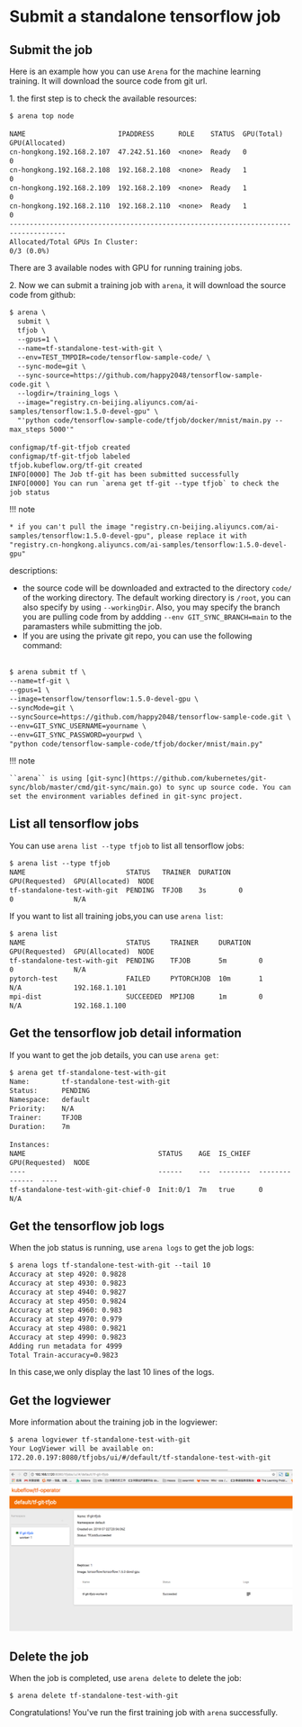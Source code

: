 # Submit a standalone tensorflow job

## Submit the job

Here is an example how you can use ``Arena`` for the machine learning training. It will download the source code from git url.

1\. the first step is to check the available resources:

    $ arena top node

    NAME                       IPADDRESS      ROLE    STATUS  GPU(Total)  GPU(Allocated)
    cn-hongkong.192.168.2.107  47.242.51.160  <none>  Ready   0           0
    cn-hongkong.192.168.2.108  192.168.2.108  <none>  Ready   1           0
    cn-hongkong.192.168.2.109  192.168.2.109  <none>  Ready   1           0
    cn-hongkong.192.168.2.110  192.168.2.110  <none>  Ready   1           0
    ------------------------------------------------------------------------------------
    Allocated/Total GPUs In Cluster:
    0/3 (0.0%)

There are 3 available nodes with GPU for running training jobs.


2\. Now we can submit a training job with ``arena``, it will download the source code from github:

    $ arena \
      submit \
      tfjob \
      --gpus=1 \
      --name=tf-standalone-test-with-git \
      --env=TEST_TMPDIR=code/tensorflow-sample-code/ \
      --sync-mode=git \
      --sync-source=https://github.com/happy2048/tensorflow-sample-code.git \
      --logdir=/training_logs \
      --image="registry.cn-beijing.aliyuncs.com/ai-samples/tensorflow:1.5.0-devel-gpu" \
      "'python code/tensorflow-sample-code/tfjob/docker/mnist/main.py --max_steps 5000'"

    configmap/tf-git-tfjob created
    configmap/tf-git-tfjob labeled
    tfjob.kubeflow.org/tf-git created
    INFO[0000] The Job tf-git has been submitted successfully
    INFO[0000] You can run `arena get tf-git --type tfjob` to check the job status

!!! note

    * if you can't pull the image "registry.cn-beijing.aliyuncs.com/ai-samples/tensorflow:1.5.0-devel-gpu", please replace it with "registry.cn-hongkong.aliyuncs.com/ai-samples/tensorflow:1.5.0-devel-gpu"

descriptions:

* the source code will be downloaded and extracted to the directory ``code/`` of the working directory. The default working directory is ``/root``, you can also specify by using ``--workingDir``. Also, you may specify the branch you are pulling code from by addding ``--env GIT_SYNC_BRANCH=main`` to the paramasters while submitting the job.
* If you are using the private git repo, you can use the following command:

```

$ arena submit tf \
--name=tf-git \
--gpus=1 \
--image=tensorflow/tensorflow:1.5.0-devel-gpu \
--syncMode=git \
--syncSource=https://github.com/happy2048/tensorflow-sample-code.git \
--env=GIT_SYNC_USERNAME=yourname \
--env=GIT_SYNC_PASSWORD=yourpwd \
"python code/tensorflow-sample-code/tfjob/docker/mnist/main.py"

```

!!! note

    ``arena`` is using [git-sync](https://github.com/kubernetes/git-sync/blob/master/cmd/git-sync/main.go) to sync up source code. You can set the environment variables defined in git-sync project.


## List all tensorflow jobs

You can use ``arena list --type tfjob`` to list all tensorflow jobs:

    $ arena list --type tfjob
    NAME                         STATUS   TRAINER  DURATION  GPU(Requested)  GPU(Allocated)  NODE
    tf-standalone-test-with-git  PENDING  TFJOB    3s        0               0               N/A

If you want to list all training jobs,you can use ``arena list``:

    $ arena list
    NAME                         STATUS     TRAINER     DURATION  GPU(Requested)  GPU(Allocated)  NODE
    tf-standalone-test-with-git  PENDING    TFJOB       5m        0               0               N/A
    pytorch-test                 FAILED     PYTORCHJOB  10m       1               N/A             192.168.1.101
    mpi-dist                     SUCCEEDED  MPIJOB      1m        0               N/A             192.168.1.100


## Get the tensorflow job detail information

If you want to get the job details, you can use ``arena get``:

    $ arena get tf-standalone-test-with-git
    Name:        tf-standalone-test-with-git
    Status:      PENDING
    Namespace:   default
    Priority:    N/A
    Trainer:     TFJOB
    Duration:    7m

    Instances:
    NAME                                 STATUS    AGE  IS_CHIEF  GPU(Requested)  NODE
    ----                                 ------    ---  --------  --------------  ----
    tf-standalone-test-with-git-chief-0  Init:0/1  7m   true      0               N/A


## Get the tensorflow job logs

When the job status is running, use ``arena logs`` to get the job logs:

    $ arena logs tf-standalone-test-with-git --tail 10
    Accuracy at step 4920: 0.9828
    Accuracy at step 4930: 0.9823
    Accuracy at step 4940: 0.9827
    Accuracy at step 4950: 0.9824
    Accuracy at step 4960: 0.983
    Accuracy at step 4970: 0.979
    Accuracy at step 4980: 0.9821
    Accuracy at step 4990: 0.9823
    Adding run metadata for 4999
    Total Train-accuracy=0.9823

In this case,we only display the last 10 lines of the logs.


## Get the logviewer

More information about the training job in the logviewer:

    $ arena logviewer tf-standalone-test-with-git
    Your LogViewer will be available on:
    172.20.0.197:8080/tfjobs/ui/#/default/tf-standalone-test-with-git

![logviewer](1-tfjob-logviewer.jpg)


## Delete the job

When the job is completed, use ``arena delete`` to delete the job:

    $ arena delete tf-standalone-test-with-git 

Congratulations! You've run the first training job with ``arena`` successfully. 
